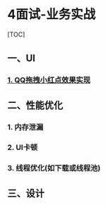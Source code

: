 # 4面试-业务实战

[TOC]

## 一、UI

### [1. QQ拖拽小红点效果实现](../08业务实战/1QQ拖拽小红点效果实现.md)



## 二、性能优化

### 1. 内存泄漏

### 2. UI卡顿

### 3. 线程优化(如下载或线程池)





## 三、设计

